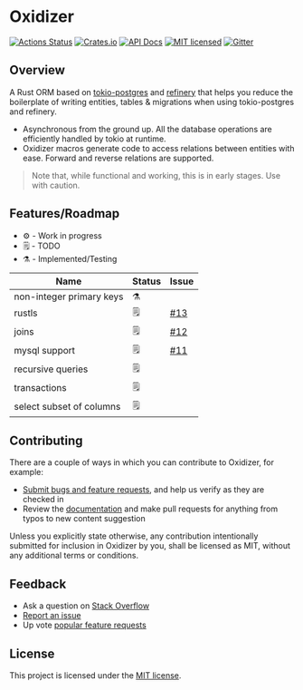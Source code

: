# Oxidizer

[![Actions Status][ci-badge]][ci-url]
[![Crates.io][crates-badge]][crates-url]
[![API Docs][docs-badge]][docs-url]
[![MIT licensed][mit-badge]][mit-url]
[![Gitter](https://badges.gitter.im/oxidizer-rs/community.svg)][glitter-url]

[ci-badge]: https://github.com/oxidizer-rs/oxidizer/workflows/test/badge.svg
[ci-url]: https://github.com/oxidizer-rs/oxidizer/actions
[crates-badge]: https://img.shields.io/crates/v/oxidizer.svg
[crates-url]: https://crates.io/crates/oxidizer
[docs-badge]: https://docs.rs/oxidizer/badge.svg
[docs-url]: https://docs.rs/oxidizer
[mit-badge]: https://img.shields.io/badge/license-MIT-blue.svg
[mit-url]: https://github.com/oxidizer-rs/oxidizer/blob/main/LICENSE
[glitter-url]: https://gitter.im/oxidizer-rs/community?utm_source=badge&utm_medium=badge&utm_campaign=pr-badge

## Overview

A Rust ORM based on [tokio-postgres](https://crates.io/crates/tokio-postgres) and [refinery](https://crates.io/crates/refinery) that helps you reduce the boilerplate of writing entities, tables & migrations when using tokio-postgres and refinery.

- Asynchronous from the ground up. All the database operations are
  efficiently handled by tokio at runtime.
- Oxidizer macros generate code to access relations between entities with ease. Forward and reverse relations are supported.

> Note that, while functional and working, this is in early stages. Use with caution.

## Features/Roadmap

- ⚙ - Work in progress
- 🗒 - TODO
- ⚗ - Implemented/Testing

Name  | Status  | Issue
--- | --- | ---
non-integer primary keys  | ⚗
rustls  | 🗒| [#13](https://github.com/oxidizer-rs/oxidizer/issues/13)
joins | 🗒  | [#12](https://github.com/oxidizer-rs/oxidizer/issues/12)
mysql support | 🗒 | [#11](https://github.com/oxidizer-rs/oxidizer/issues/11)
recursive queries | 🗒
transactions  | 🗒
select subset of columns  | 🗒

## Contributing

There are a couple of ways in which you can contribute to Oxidizer, for example:

- [Submit bugs and feature requests](https://github.com/oxidizer-rs/oxidizer/issues), and help us verify as they are checked in
- Review the [documentation](https://oxidizer.rs/docs) and make pull requests for anything from typos to new content suggestion

Unless you explicitly state otherwise, any contribution intentionally submitted
for inclusion in Oxidizer by you, shall be licensed as MIT, without any additional
terms or conditions.

## Feedback

- Ask a question on [Stack Overflow](https://stackoverflow.com/questions/tagged/oxidizer-rs)
- [Report an issue](https://github.com/oxidizer-rs/oxidizer/issues)
- Up vote [popular feature requests](https://github.com/oxidizer-rs/oxidizer/issues?q=is%3Aopen+is%3Aissue+label%3Afeature-request+sort%3Areactions-%2B1-desc)

## License

This project is licensed under the [MIT license].

[mit license]: [mit-url]
